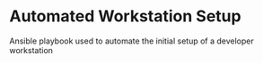 # Automated Workstation Setup
Ansible playbook used to automate the initial setup of a developer workstation